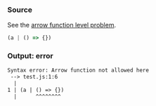 ### Source
See the [arrow function level problem](../../../../parser/docs/arrow-function-level-problem.md).

```js
(a | () => {})
```

### Output: error
```txt
Syntax error: Arrow function not allowed here
 --> test.js:1:6
  |
1 | (a | () => {})
  |      ^^^^^^^^ 
```

